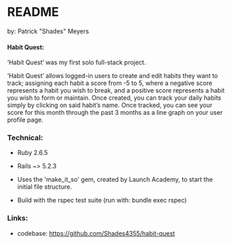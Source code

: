 # README
 by: Patrick "Shades" Meyers

#### Habit Quest:
‘Habit Quest’ was my first solo full-stack project. 

‘Habit Quest’ allows logged-in users to create and edit habits they want to track; assigning each habit a score from -5 to 5, where a negative score represents a habit you wish to break, and a positive score represents a habit you wish to form or maintain. Once created, you can track your daily habits simply by clicking on said habit’s name. Once tracked, you can see your score for this month through the past 3 months as a line graph on your user profile page.

### Technical:
* Ruby 2.6.5

* Rails ~> 5.2.3

* Uses the 'make_it_so' gem, created by Launch Academy, to start the initial file structure.

* Build with the rspec test suite
(run with: bundle exec rspec)

### Links:
* codebase: https://github.com/Shades4355/habit-quest
